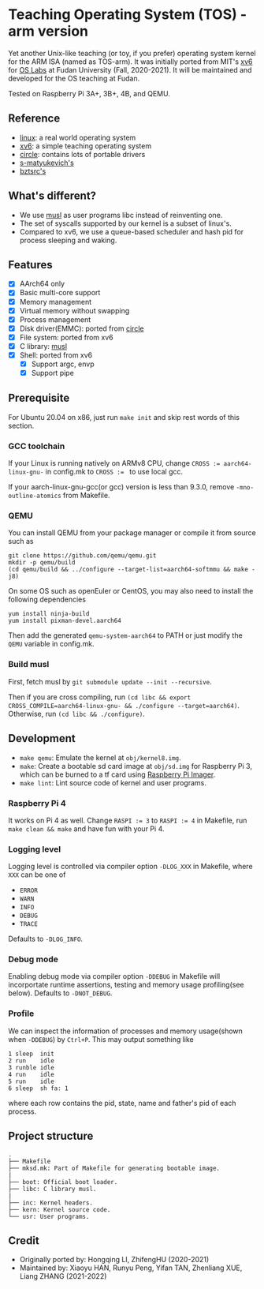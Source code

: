 # Teaching Operating System (TOS) - arm version

Yet another Unix-like teaching (or toy, if you prefer) operating system kernel for the ARM ISA (named as TOS-arm).  It was initially ported from MIT's [xv6](https://github.com/mit-pdos/xv6-public/) for [OS Labs](https://github.com/FDUCSLG/OS-2020Fall-Fudan/) at Fudan University (Fall, 2020-2021). It will be maintained and developed for the OS teaching at Fudan. 

Tested on Raspberry Pi 3A+, 3B+, 4B, and QEMU.

## Reference

- [linux](https://github.com/raspberrypi/linux): a real world operating system
- [xv6](https://github.com/mit-pdos/xv6-public/): a simple teaching operating system
- [circle](https://github.com/rsta2/circle): contains lots of portable drivers
- [s-matyukevich's](https://github.com/s-matyukevich/raspberry-pi-os)
- [bztsrc's](https://github.com/bztsrc/raspi3-tutorial)

## What's different?

- We use [musl](https://musl.libc.org/) as user programs libc instead of reinventing one.
- The set of syscalls supported by our kernel is a subset of linux's.
- Compared to xv6, we use a queue-based scheduler and hash pid for process sleeping and waking.

## Features

- [x] AArch64 only
- [x] Basic multi-core support
- [x] Memory management
- [x] Virtual memory without swapping
- [x] Process management
- [x] Disk driver(EMMC): ported from [circle](https://github.com/rsta2/circle/tree/master/addon/SDCard)
- [x] File system: ported from xv6
- [x] C library: [musl](https://musl.libc.org/)
- [x] Shell: ported from xv6
  - [x] Support argc, envp
  - [x] Support pipe

## Prerequisite

For Ubuntu 20.04 on x86, just run `make init` and skip rest words of this section.

### GCC toolchain

If your Linux is running natively on ARMv8 CPU, change `CROSS := aarch64-linux-gnu-`
in config.mk to `CROSS := ` to use local gcc.

If your aarch-linux-gnu-gcc(or gcc) version is less than 9.3.0, remove `-mno-outline-atomics` from Makefile.

### QEMU

You can install QEMU from your package manager or compile it from source such as

```
git clone https://github.com/qemu/qemu.git
mkdir -p qemu/build
(cd qemu/build && ../configure --target-list=aarch64-softmmu && make -j8)
```

On some OS such as openEuler or CentOS, you may also need to install the following dependencies

```
yum install ninja-build
yum install pixman-devel.aarch64
```

Then add the generated `qemu-system-aarch64` to PATH or just modify the `QEMU` variable in config.mk.

### Build musl

First, fetch musl by `git submodule update --init --recursive`.

Then if you are cross compiling, run `(cd libc && export CROSS_COMPILE=aarch64-linux-gnu- && ./configure --target=aarch64)`.
Otherwise, run `(cd libc && ./configure)`.

## Development

- `make qemu`: Emulate the kernel at `obj/kernel8.img`.
- `make`: Create a bootable sd card image at `obj/sd.img` for Raspberry Pi 3, which can be burned to a tf card using [Raspberry Pi Imager](https://www.raspberrypi.org/software/).
- `make lint`: Lint source code of kernel and user programs.

### Raspberry Pi 4

It works on Pi 4 as well. Change `RASPI := 3` to `RASPI := 4` in Makefile, run `make clean && make`
and have fun with your Pi 4.

### Logging level

Logging level is controlled via compiler option `-DLOG_XXX` in Makefile, where `XXX` can be one of

- `ERROR`
- `WARN`
- `INFO`
- `DEBUG`
- `TRACE`

Defaults to `-DLOG_INFO`.

### Debug mode

Enabling debug mode via compiler option `-DDEBUG` in Makefile will incorportate runtime assertions,
testing and memory usage profiling(see below). Defaults to `-DNOT_DEBUG`.

### Profile

We can inspect the information of processes and memory usage(shown when `-DDEBUG`) by `Ctrl+P`.
This may output something like

```
1 sleep  init
2 run    idle
3 runble idle
4 run    idle
5 run    idle
6 sleep  sh fa: 1  
```

where each row contains the pid, state, name and father's pid of each process.

## Project structure

```
.
├── Makefile
├── mksd.mk: Part of Makefile for generating bootable image.
|
├── boot: Official boot loader.
├── libc: C library musl.
|
├── inc: Kernel headers.
├── kern: Kernel source code.
└── usr: User programs.
```

## Credit
- Originally ported by: Hongqing LI, ZhifengHU (2020-2021)
- Maintained by: Xiaoyu HAN, Runyu Peng, Yifan TAN, Zhenliang XUE, Liang ZHANG (2021-2022)
